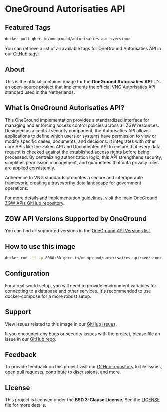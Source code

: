 # OneGround Autorisaties API

## Featured Tags

 ```bash
 docker pull ghcr.io/oneground/autorisaties-api:<version>
 ```

You can retrieve a list of all available tags for OneGround Autorisaties API in our [GitHub tags](https://github.com/OneGround/ZGW-APIs/tags).

## About

This is the official container image for the **OneGround Autorisaties API**. It's an open-source project that implements the official [VNG Autorisaties API](https://vng-realisatie.github.io/gemma-zaken/standaard/autorisaties) standard used in the Netherlands.

## What is OneGround Autorisaties API?

This OneGround implementation provides a standardized interface for managing and enforcing access control policies across all ZGW resources. Designed as a central security component, the Autorisaties API allows applications to define which users or systems have permission to view or modify specific cases, documents, and decisions. It integrates with other core APIs like the Zaken API and Documenten API to ensure that every data request is checked against the established access rights before being processed. By centralizing authorization logic, this API strengthens security, simplifies permission management, and guarantees that data privacy rules are applied consistently.

Adherence to VNG standards promotes a secure and interoperable framework, creating a trustworthy data landscape for government operations.

For more details and implementation guidelines, visit the main [OneGround ZGW APIs GitHub repository](https://github.com/OneGround/ZGW-APIs).

## ZGW API Versions Supported by OneGround

You can find all supported versions in the [OneGround API Versions list](https://dev.oneground.nl/docs/api-versions).

## How to use this image

```bash
docker run -it -p 8080:80 ghcr.io/oneground/autorisaties-api:<version>
```

## Configuration

For a real-world setup, you will need to provide environment variables for connecting to a database and other services. It's recommended to use docker-compose for a more robust setup.

## Support

View issues related to this image in our [GitHub issues](https://github.com/OneGround/ZGW-APIs/issues).

If you encounter any bugs or security issues with the project, please file an issue in our [GitHub repo](https://github.com/OneGround/ZGW-APIs/issues/new/choose).

## Feedback

To provide feedback on this project visit our [GitHub repository](https://github.com/OneGround/ZGW-APIs) to file issues, open pull requests, contribute to discussions, and more.

## License

This project is licensed under the **BSD 3-Clause License**. See the [LICENSE](https://github.com/OneGround/ZGW-APIs/blob/main/LICENSE) file for more details.
